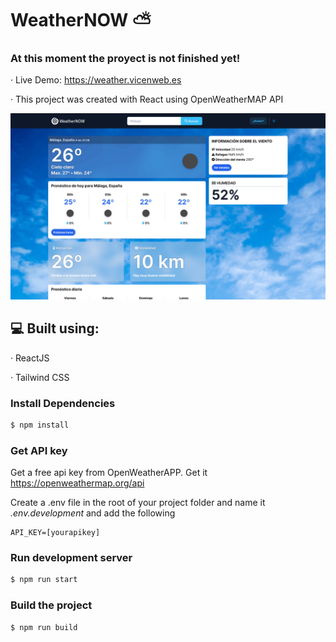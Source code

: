 # WeatherNOW ⛅️

### At this moment the proyect is not finished yet!

· Live Demo: https://weather.vicenweb.es

· This project was created with React using OpenWeatherMAP API 

![Image text](https://github.com/Itzvicen/WeatherNOW-React/blob/main/preview.png)

## 💻 Built using:

· ReactJS

· Tailwind CSS

### Install Dependencies
```sh
$ npm install 
```
### Get API key
Get a free api key from OpenWeatherAPP. Get it https://openweathermap.org/api

Create a .env file in the root of your project folder and name it _.env.development_
and add the following

```
API_KEY=[yourapikey]
```

### Run development server
```sh 
$ npm run start
```

### Build the project
```sh
$ npm run build

